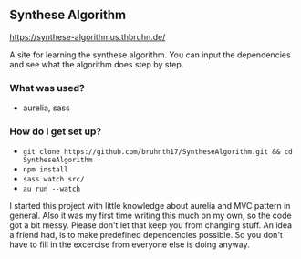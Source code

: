 ## Synthese Algorithm ##

https://synthese-algorithmus.thbruhn.de/

A site for learning the synthese algorithm. 
You can input the dependencies and see what the algorithm does step by step.

### What was used? ###

* aurelia, sass

### How do I get set up? ###

* `git clone https://github.com/bruhnth17/SyntheseAlgorithm.git && cd SyntheseAlgorithm`
* `npm install`
* `sass watch src/`
* `au run --watch`

I started this project with little 
knowledge about aurelia and MVC pattern in general.
Also it was my first time writing this much on my own, so the code got a bit messy.
Please don't let that keep you from changing stuff. An idea a friend had,
is to make predefined dependencies possible. So you don't have to fill in the excercise from everyone else 
is doing anyway.

